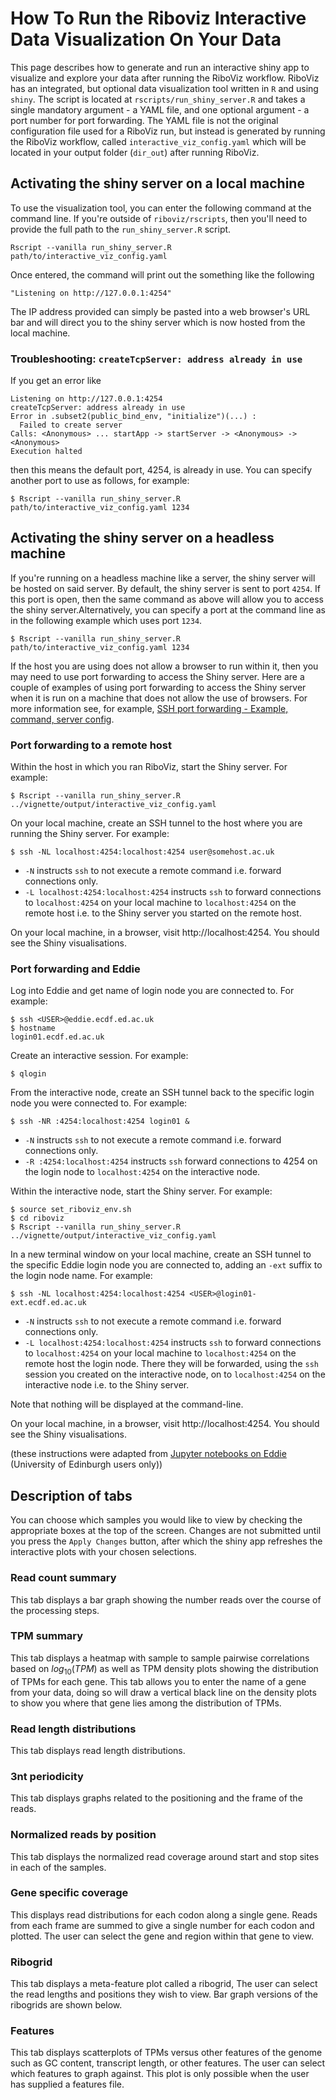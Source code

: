 # How To Run the Riboviz Interactive Data Visualization On Your Data

This page describes how to generate and run an interactive shiny app to visualize and explore your data after running the RiboViz workflow. RiboViz has an integrated, but optional data visualization tool written in `R` and using `shiny`. The script is located at `rscripts/run_shiny_server.R` and takes a single mandatory argument - a YAML file, and one optional argument - a port number for port forwarding. The YAML file is not the original configuration file used for a RiboViz run, but instead is generated by running the RiboViz workflow, called `interactive_viz_config.yaml` which will be located in your output folder (`dir_out`) after running RiboViz.

## Activating the shiny server on a local machine

To use the visualization tool, you can enter the following command at the command line. If you're outside of `riboviz/rscripts`, then you'll need to provide the full path to the `run_shiny_server.R` script.
```
Rscript --vanilla run_shiny_server.R path/to/interactive_viz_config.yaml
```

Once entered, the command will print out the something like the following
```
"Listening on http://127.0.0.1:4254"
```

The IP address provided can simply be pasted into a web browser's URL bar and will direct you to the shiny server which is now hosted from the local machine.

### Troubleshooting: `createTcpServer: address already in use`

If you get an error like

```
Listening on http://127.0.0.1:4254
createTcpServer: address already in use
Error in .subset2(public_bind_env, "initialize")(...) : 
  Failed to create server
Calls: <Anonymous> ... startApp -> startServer -> <Anonymous> -> <Anonymous>
Execution halted
```

then this means the default port, 4254, is already in use. You can specify another port to use as follows, for example:

```console
$ Rscript --vanilla run_shiny_server.R path/to/interactive_viz_config.yaml 1234
```

## Activating the shiny server on a headless machine

If you're running on a headless machine like a server, the shiny server will be hosted on said server. By default, the shiny server is sent to port `4254`. If this port is open, then the same command as above will allow you to access the shiny server.Alternatively, you can specify a port at the command line as in the following example which uses port `1234`.

```console
$ Rscript --vanilla run_shiny_server.R path/to/interactive_viz_config.yaml 1234
```

If the host you are using does not allow a browser to run within it, then you may need to use port forwarding to access the Shiny server. Here are a couple of examples of using port forwarding to access the Shiny server when it is run on a machine that does not allow the use of browsers. For more information see, for example, [SSH port forwarding - Example, command, server config](https://www.ssh.com/academy/ssh/tunneling/example#remote-forwarding).

### Port forwarding to a remote host

Within the host in which you ran RiboViz, start the Shiny server. For example:

```console
$ Rscript --vanilla run_shiny_server.R ../vignette/output/interactive_viz_config.yaml
```

On your local machine, create an SSH tunnel to the host where you are running the Shiny server. For example:

```console
$ ssh -NL localhost:4254:localhost:4254 user@somehost.ac.uk
```

* `-N` instructs `ssh` to not execute a remote command i.e. forward connections only.
* `-L localhost:4254:localhost:4254` instructs `ssh` to forward connections to `localhost:4254` on your local machine to `localhost:4254` on the remote host i.e. to the Shiny server you started on the remote host.

On your local machine, in a browser, visit http://localhost:4254. You should see the Shiny visualisations.

### Port forwarding and Eddie

Log into Eddie and get name of login node you are connected to. For example:

```console
$ ssh <USER>@eddie.ecdf.ed.ac.uk
$ hostname
login01.ecdf.ed.ac.uk
```

Create an interactive session. For example:

```console
$ qlogin
```

From the interactive node, create an SSH tunnel back to the specific login node you were connected to. For example:

```console
$ ssh -NR :4254:localhost:4254 login01 &
```

* `-N` instructs `ssh` to not execute a remote command i.e. forward connections only.
* `-R :4254:localhost:4254` instructs `ssh` forward connections to 4254 on the login node to `localhost:4254` on the interactive node.

Within the interactive node, start the Shiny server. For example:

```console
$ source set_riboviz_env.sh
$ cd riboviz
$ Rscript --vanilla run_shiny_server.R ../vignette/output/interactive_viz_config.yaml
```

In a new terminal window on your local machine, create an SSH tunnel to the specific Eddie login node you are connected to, adding an `-ext` suffix to the login node name. For example:

```console
$ ssh -NL localhost:4254:localhost:4254 <USER>@login01-ext.ecdf.ed.ac.uk
```

* `-N` instructs `ssh` to not execute a remote command i.e. forward connections only.
* `-L localhost:4254:localhost:4254` instructs `ssh` to forward connections to `localhost:4254` on your local machine to `localhost:4254` on the remote host the login node. There they will be forwarded, using the `ssh` session you created on the interactive node, on to `localhost:4254` on the interactive node i.e. to the Shiny server.

Note that nothing will be displayed at the command-line.

On your local machine, in a browser, visit http://localhost:4254. You should see the Shiny visualisations.

(these instructions were adapted from [Jupyter notebooks on Eddie](https://www.wiki.ed.ac.uk/display/geoinf/Jupyter+notebooks+on+Eddie) (University of Edinburgh users only))

## Description of tabs

You can choose which samples you would like to view by checking the appropriate boxes at the top of the screen. Changes are not submitted until you press the `Apply Changes` button, after which the shiny app refreshes the interactive plots with your chosen selections.

### Read count summary

This tab displays a bar graph showing the number reads over the course of the processing steps.

### TPM summary

This tab displays a heatmap with sample to sample pairwise correlations based on $log_{10}(TPM)$ as well as TPM density plots showing the distribution of TPMs for each gene. This tab allows you to enter the name of a gene from your data, doing so will draw a vertical black line on the density plots to show you where that gene lies among the distribution of TPMs.

### Read length distributions

This tab displays read length distributions.

### 3nt periodicity

This tab displays graphs related to the positioning and the frame of the reads.

### Normalized reads by position

This tab displays the normalized read coverage around start and stop sites in each of the samples.

### Gene specific coverage

This displays read distributions for each codon along a single gene. Reads from each frame are summed to give a single number for each codon and plotted. The user can select the gene and region within that gene to view.

### Ribogrid

This tab displays a meta-feature plot called a ribogrid, The user can select the read lengths and positions they wish to view. Bar graph versions of the ribogrids are shown below.

### Features

This tab displays scatterplots of TPMs versus other features of the genome such as GC content, transcript length, or other features. The user can select which features to graph against. This plot is only possible when the user has supplied a features file.
